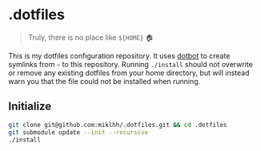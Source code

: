 # .dotfiles

> Truly, there is no place like `${HOME}` 🏠

This is my dotfiles configuration repository. It uses [dotbot](https://github.com/anishathalye/dotbot) to create
symlinks from `~` to this repository. Running `./install` should not overwrite or remove any existing dotfiles from
your home directory, but will instead warn you that  the file could not be installed when running.


## Initialize

```bash
git clone git@github.com:miklhh/.dotfiles.git && cd .dotfiles
git submodule update --init --recursive
./install
```
